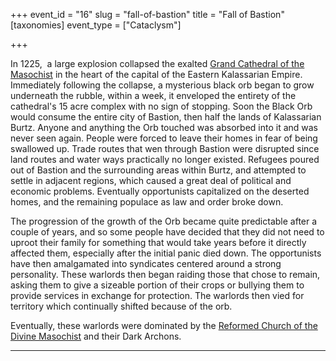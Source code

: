+++
event_id = "16"
slug = "fall-of-bastion"
title = "Fall of Bastion"
[taxonomies]
event_type = ["Cataclysm"]

+++

In 1225,  a large explosion collapsed the exalted [Grand Cathedral of the Masochist]("@/locations/grand-cathedral-of-the-masochist.md") in the heart of the capital of the Eastern Kalassarian Empire. Immediately following the collapse, a mysterious black orb began to grow underneath the rubble, within a week, it enveloped the entirety of the cathedral's 15 acre complex with no sign of stopping. Soon the Black Orb would consume the entire city of Bastion, then half the lands of Kalassarian Burtz. Anyone and anything the Orb touched was absorbed into it and was never seen again. People were forced to leave their homes in fear of being swallowed up. Trade routes that wen through Bastion were disrupted since land routes and water ways practically no longer existed. Refugees poured out of Bastion and the surrounding areas within Burtz, and attempted to settle in adjacent regions, which caused a great deal of political and economic problems. Eventually opportunists capitalized on the deserted homes, and the remaining populace as law and order broke down.

The progression of the growth of the Orb became quite predictable after a couple of years, and so some people have decided that they did not need to uproot their family for something that would take years before it directly affected them, especially after the initial panic died down. The opportunists have then amalgamated into syndicates centered around a strong personality. These warlords then began raiding those that chose to remain, asking them to give a sizeable portion of their crops or bullying them to provide services in exchange for protection. The warlords then vied for territory which continually shifted because of the orb.

Eventually, these warlords were dominated by the [Reformed Church of the Divine Masochist](@/religions/divine-masochism/reformist/_index.md) and their Dark Archons.

  

* * *
